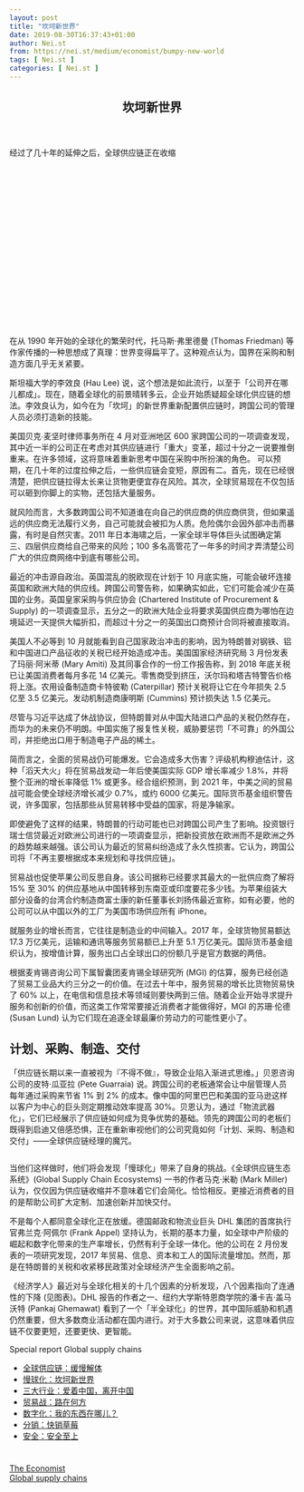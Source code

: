 ```yaml
---
layout: post
title: "坎坷新世界"
date: 2019-08-30T16:37:43+01:00
author: Nei.st
from: https://nei.st/medium/economist/bumpy-new-world
tags: [ Nei.st ]
categories: [ Nei.st ]
---
```


<article class="post-2681 post type-post status-publish format-standard hentry category-economist tag-global-supply-chains" id="post-2681">
 <header class="page-header medium Archives">
  <div class="page-header__image">
  </div>
  <div class="page-header__content">
   <h1 class="page-title text-align-center">
    坎坷新世界
   </h1>
  </div>
 </header>
 <div class="entry-content aesop-entry-content" id="post-2681-content">
  <link as="font" crossorigin="anonymous" href="//cdn.jsdelivr.net/gh/0nd1jyU39XQ/_/glyph/font-face/0uIzqoZjSuJfvSBnvgXTcApMtcVhMcpr.woff" rel="preload" type="font/woff"/>
  <link as="font" crossorigin="anonymous" href="//cdn.jsdelivr.net/gh/0nd1jyU39XQ/_/glyph/font-face/1sTnSLZWDKucPX6SAk.woff" rel="preload" type="font/woff"/>
  <p class="blog-post__description">
   经过了几十年的延伸之后，全球供应链正在收缩
  </p>
  <span id="more-2681">
  </span>
  <div class="navigation__primary-inner">
   <a class="economist__link-logo" href="//nei.st/medium/economist">
   </a>
  </div>
  <div class="container img component-image">
   <div class="aspectRatioPlaceholder" style="padding-bottom:56.25%;height: 0;">
    <div class="progressiveMedia" data-height="720" data-width="1280">
     <img alt="" class="progressiveMedia-image" data-src="https://cdn.jsdelivr.net/gh/0nd1jyU39XQ/_/img/1/e52bf525ly1g5ovmnkgp6j20zk0k0gre.jpg" src="https://cdn.jsdelivr.net/gh/0nd1jyU39XQ/_/img/1/e52bf525ly1g5ovmnkgp6j20zk0k0gre.jpg"/>
    </div>
   </div>
  </div>
  <p>
   在从 1990 年开始的全球化的繁荣时代，托马斯·弗里德曼 (Thomas Friedman) 等作家传播的一种思想成了真理：世界变得扁平了。这种观点认为，国界在采购和制造方面几乎无关紧要。
  </p>
  <p>
   斯坦福大学的李效良 (Hau Lee) 说，这个想法是如此流行，以至于「公司开在哪儿都成」。现在，随着全球化的前景晴转多云，企业开始质疑超全球化供应链的想法。李效良认为，如今在为「坎坷」的新世界重新配置供应链时，跨国公司的管理人员必须打造新的技能。
  </p>
  <p>
   <span class="markup--p">
    美国贝克∙麦坚时律师事务所在 4 月对亚洲地区 600 家跨国公司的一项调查发现，其中近一半的公司正在考虑对其供应链进行「重大」变革，超过十分之一说要推倒重来。在许多领域，这将意味着重新思考中国在采购中所扮演的角色。
   </span>
   可以预期，在几十年的过度拉伸之后，一些供应链会变短，原因有二。首先，现在已经很清楚，把供应链拉得太长来让货物更便宜存在风险。其次，全球贸易现在不仅包括可以砸到你脚上的实物，还包括大量服务。
  </p>
  <p>
   就风险而言，大多数跨国公司不知道谁在向自己的供应商的供应商供货，但如果遥远的供应商无法履行义务，自己可能就会被扣为人质。危险偶尔会因外部冲击而暴露，有时是自然灾害。2011 年日本海啸之后，一家全球半导体巨头试图确定第三、四层供应商给自己带来的风险；100 多名高管花了一年多的时间才弄清楚公司广大的供应商网络中到底有哪些公司。
  </p>
  <p>
   最近的冲击源自政治。英国混乱的脱欧现在计划于 10 月底实施，可能会破坏连接英国和欧洲大陆的供应线。跨国公司警告称，如果确实如此，它们可能会减少在英国的业务。英国皇家采购与供应协会 (Chartered Institute of Procurement &amp; Supply) 的一项调查显示，五分之一的欧洲大陆企业将要求英国供应商为哪怕在边境延迟一天提供大幅折扣，而超过十分之一的英国出口商预计合同将被直接取消。
  </p>
  <div class="code-block code-block-1" style="margin: 8px 0; clear: both;">
   <div class="container ads_KbHEVhh8Rw">
    <div class="card card--blog post-sidebar">
     <div class="card-body">
      <div class="logo_ngcontent-kty-0">
      </div>
      <div class="iframe-blocker U6XAMK63Vh00WqvF2BacIQ">
       <div class="background-h60B">
       </div>
       <div class="WumZiPCS4MeMw4pxQ">
       </div>
      </div>
     </div>
     <div class="card-footer">
      <div class="card-footer-wrapper" layout="row bottom-left">
      </div>
     </div>
    </div>
   </div>
  </div>
  <p>
   美国人不必等到 10 月就能看到自己国家政治冲击的影响，因为特朗普对钢铁、铝和中国进口产品征收的关税已经开始造成冲击。美国国家经济研究局 3 月份发表了玛丽·阿米蒂 (Mary Amiti) 及其同事合作的一份工作报告称，到 2018 年底关税已让美国消费者每月多花 14 亿美元。零售商受到挤压，沃尔玛和塔吉特警告价格将上涨。农用设备制造商卡特彼勒 (Caterpillar) 预计关税将让它在今年损失 2.5 亿至 3.5 亿美元。发动机制造商康明斯 (Cummins) 预计损失达 1.5 亿美元。
  </p>
  <p>
   尽管与习近平达成了休战协议，但特朗普对从中国大陆进口产品的关税仍然存在，而华为的未来仍不明朗。中国实施了报复性关税，威胁要惩罚「不可靠」的外国公司，并拒绝出口用于制造电子产品的稀土。
  </p>
  <p>
   简而言之，全面的贸易战仍可能爆发。它会造成多大伤害？评级机构穆迪估计，这种「滔天大火」将在贸易战发动一年后使美国实际 GDP 增长率减少 1.8%，并将整个亚洲的增长率降低 1% 或更多。经合组织预测，到 2021 年，中美之间的贸易战可能会使全球经济增长减少 0.7%，或约 6000 亿美元。国际货币基金组织警告说，许多国家，包括那些从贸易转移中受益的国家，将是净输家。
  </p>
  <p>
   即使避免了这样的结果，特朗普的行动可能也已对跨国公司产生了影响。投资银行瑞士信贷最近对欧洲公司进行的一项调查显示，把新投资放在欧洲而不是欧洲之外的趋势越来越强。该公司认为最近的贸易纠纷造成了永久性损害。它认为，跨国公司将「不再主要根据成本来规划和寻找供应链」。
  </p>
  <p>
   贸易战也促使苹果公司反思自身。该公司据称已经要求其最大的一批供应商了解将 15% 至 30% 的供应基地从中国转移到东南亚或印度要花多少钱。为苹果组装大部分设备的台湾合约制造商富士康的新任董事长刘扬伟最近宣称，如有必要，他的公司可以从中国以外的工厂为美国市场供应所有 iPhone。
  </p>
  <p>
   就服务业的增长而言，它往往是制造业的中间输入。2017 年，全球货物贸易额达 17.3 万亿美元，运输和通讯等服务贸易额已上升至 5.1 万亿美元。国际货币基金组织认为，按增值计算，服务出口占全球出口的份额几乎是官方数据的两倍。
  </p>
  <div class="code-block code-block-1" style="margin: 8px 0; clear: both;">
   <div class="container ads_KbHEVhh8Rw">
    <div class="card card--blog post-sidebar">
     <div class="card-body">
      <div class="logo_ngcontent-kty-0">
      </div>
      <div class="iframe-blocker U6XAMK63Vh00WqvF2BacIQ">
       <div class="background-h60B">
       </div>
       <div class="WumZiPCS4MeMw4pxQ">
       </div>
      </div>
     </div>
     <div class="card-footer">
      <div class="card-footer-wrapper" layout="row bottom-left">
      </div>
     </div>
    </div>
   </div>
  </div>
  <p>
   根据麦肯锡咨询公司下属智囊团麦肯锡全球研究所 (MGI) 的估算，服务已经创造了贸易工业品大约三分之一的价值。在过去十年中，服务贸易的增长比货物贸易快了 60% 以上，在电信和信息技术等领域则要快两到三倍。随着企业开始寻求提升服务和创新的价值，而这类工作常常要接近消费者才能做得好，MGI 的苏珊·伦德 (Susan Lund) 认为它们现在追逐全球最廉价劳动力的可能性更小了。
  </p>
  <p>
   <h2>
    计划、采购、制造、交付
   </h2>
  </p>
  <p>
   「供应链长期以来一直被视为『不得不做』，导致企业陷入渐进式思维。」贝恩咨询公司的皮特·瓜亚拉 (Pete Guarraia) 说。跨国公司的老板通常会让中层管理人员每年通过采购来节省 1% 到 2% 的成本。像中国的阿里巴巴和美国的亚马逊这样以客户为中心的巨头则定期推动效率提高 30%。贝恩认为，通过「物流武器化」，它们已经展示了供应链如何成为竞争优势的基础。领先的跨国公司的老板们既得到启迪又倍感恐惧，正在重新审视他们的公司究竟如何「计划、采购、制造和交付」——全球供应链经理的魔咒。
  </p>
  <div class="container img">
   <figure class="image-rightalign">
    <div class="aspectRatioPlaceholder">
     <div class="progressiveMedia" data-height="1040" data-width="608">
      <img alt="" class="progressiveMedia-image lazyload" data-src="https://cdn.jsdelivr.net/gh/0nd1jyU39XQ/_/img/1/e52bf525ly1g5ovnqhrb6j20gw0swwgo.jpg" id="zoom-default" src="https://cdn.jsdelivr.net/gh/0nd1jyU39XQ/_/img/1/e52bf525ly1g5ovnqhrb6j20gw0swwgo.jpg"/>
     </div>
    </div>
   </figure>
  </div>
  <p>
   当他们这样做时，他们将会发现「慢球化」带来了自身的挑战。《全球供应链生态系统》(Global Supply Chain Ecosystems) 一书的作者马克·米勒 (Mark Miller) 认为，仅仅因为供应链收缩并不意味着它们会简化。恰恰相反。更接近消费者的目的是帮助公司扩大定制、加速创新并加快交付。
  </p>
  <p>
   不是每个人都同意全球化正在放缓。德国邮政和物流业巨头 DHL 集团的首席执行官弗兰克·阿佩尔 (Frank Appel) 坚持认为，长期的基本力量，如全球中产阶级的崛起和数字化带来的生产率增长，仍然有利于全球一体化。他的公司在 2 月份发表的一项研究发现，2017 年贸易、信息、资本和工人的国际流量增加。然而，那是在特朗普的关税和收紧移民政策对全球经济产生全面影响之前。
  </p>
  <p>
   《经济学人》最近对与全球化相关的十几个因素的分析发现，八个因素指向了连通性的下降 (见图表)。DHL 报告的作者之一、纽约大学斯特恩商学院的潘卡吉·盖马沃特 (Pankaj Ghemawat) 看到了一个「半全球化」的世界，其中国际威胁和机遇仍然重要，但大多数商业活动都在国内进行。对于大多数公司来说，这意味着供应链不仅要更短，还要更快、更智能。
  </p>
  <div class="code-block code-block-1" style="margin: 8px 0; clear: both;">
   <div class="container ads_KbHEVhh8Rw">
    <div class="card card--blog post-sidebar">
     <div class="card-body">
      <div class="logo_ngcontent-kty-0">
      </div>
      <div class="iframe-blocker U6XAMK63Vh00WqvF2BacIQ">
       <div class="background-h60B">
       </div>
       <div class="WumZiPCS4MeMw4pxQ">
       </div>
      </div>
     </div>
     <div class="card-footer">
      <div class="card-footer-wrapper" layout="row bottom-left">
      </div>
     </div>
    </div>
   </div>
  </div>
  <div class="js-elevateBottomRecirc u-marginTop40 u-xs-marginTop0 u-backgroundGrayLightest">
   <div class="elevate-container u-paddingBottom60 u-paddingHorizontal10 u-xs-paddingTop30">
    <div class="u-flexStretch u-paddingVertical32 u-xs-flexColumn u-xs-paddingTop0">
     <div class="u-width220 u-flex0 u-relative u-xs-hide">
      <div class="aspectRatioPlaceholder">
       <div class="progressiveMedia" data-height="1420" data-width="1080">
        <img alt="" class="progressiveMedia-image lazyload" data-src="https://cdn.jsdelivr.net/gh/0nd1jyU39XQ/_/img/1/e52bf525ly1g5ovfwxh1bj20u013g79z.jpg" id="zoom-default" src="https://cdn.jsdelivr.net/gh/0nd1jyU39XQ/_/img/1/e52bf525ly1g5ovfwxh1bj20u013g79z.jpg"/>
       </div>
      </div>
     </div>
     <div class="u-width100pct u-marginBottom20 u-xs-show elevateCoverShadow">
      <div class="aspectRatioPlaceholder">
       <div class="progressiveMedia" data-height="1420" data-width="1080">
        <img alt="" class="progressiveMedia-image lazyload" data-src="https://cdn.jsdelivr.net/gh/0nd1jyU39XQ/_/img/1/e52bf525ly1g5ovfwxh1bj20u013g79z.jpg" id="zoom-default" src="https://cdn.jsdelivr.net/gh/0nd1jyU39XQ/_/img/1/e52bf525ly1g5ovfwxh1bj20u013g79z.jpg"/>
       </div>
      </div>
     </div>
     <div class="u-flex1 u-flexColumn u-paddingVertical20 u-marginLeft40 u-borderBottomLighter u-borderBox u-minHeight280 u-xs-sizeFullWidth u-xs-paddingBottom30 u-xs-paddingTop10 u-xs-margin0 u-xs-minHeightAuto">
      <div class="blog-post__siblings-list-aside">
       <span class="blog-post__side-accent-rule">
        Special report
       </span>
       <span class="blog-post__side-title">
        Global supply chains
       </span>
       <ul class="blog-post__siblings-list">
        <li class="blog-post__siblings-list__article">
         <a class="blog-post__siblings-list__article__link" href="https://nei.st/medium/economist/a-slow-unravelling">
          <span class="blog-post__siblings-list__title">
           全球供应链：缓慢解体
          </span>
         </a>
        </li>
        <li class="blog-post__siblings-list__article">
         <a class="blog-post__siblings-list__article__link" href="https://nei.st/medium/economist/bumpy-new-world">
          <span class="blog-post__siblings-list__title">
           慢球化：坎坷新世界
          </span>
         </a>
        </li>
        <li class="blog-post__siblings-list__article">
         <a class="blog-post__siblings-list__article__link" href="https://nei.st/medium/economist/loving-china-leaving-china">
          <span class="blog-post__siblings-list__title">
           三大行业：爱着中国，离开中国
          </span>
         </a>
        </li>
        <li class="blog-post__siblings-list__article">
         <a class="blog-post__siblings-list__article__link" href="https://nei.st/medium/economist/which-way-out">
          <span class="blog-post__siblings-list__title">
           贸易战：路在何方
          </span>
         </a>
        </li>
        <li class="blog-post__siblings-list__article">
         <a class="blog-post__siblings-list__article__link" href="https://nei.st/medium/economist/wheres-my-stuff">
          <span class="blog-post__siblings-list__title">
           数字化：我的东西在哪儿？
          </span>
         </a>
        </li>
        <li class="blog-post__siblings-list__article">
         <a class="blog-post__siblings-list__article__link" href="https://nei.st/medium/economist/the-speedy-strawberry">
          <span class="blog-post__siblings-list__title">
           分销：快销草莓
          </span>
         </a>
        </li>
        <li class="blog-post__siblings-list__article">
         <a class="blog-post__siblings-list__article__link" href="https://nei.st/medium/economist/safe-or-sorry">
          <span class="blog-post__siblings-list__title">
           安全：安全至上
          </span>
         </a>
        </li>
       </ul>
      </div>
     </div>
    </div>
   </div>
  </div>
  <div class="container ag ah">
   <div class="fe n el">
    <a class="dt du bn bo bp bq br bs bt bu dv dw bx by dx dy" href="https://nei.st/tag/global-supply-chains?source=https://www.economist.com/special-report/2019/07/11/multinational-companies-are-adjusting-to-shorter-supply-chains">
     <div class="c ff fg ag ah fh el fi fj ce fk fl fm fn fo fp fq fr fs ft fu">
      <div class="bs em en eo ep eq fv ah fw fg ag bm eu fx q fy fz p ac">
      </div>
     </div>
    </a>
   </div>
  </div>
  <div class="code-block code-block-2" style="margin: 8px 0; clear: both;">
   <br/>
   <div class="container ads_KbHEVhh8Rw">
    <div class="card card--blog post-sidebar">
     <div class="card-body">
      <div class="logo_ngcontent-kty-0">
      </div>
      <div class="iframe-blocker U6XAMK63Vh00WqvF2BacIQ">
       <div class="background-h60B">
       </div>
       <div class="WumZiPCS4MeMw4pxQ">
       </div>
      </div>
     </div>
     <div class="card-footer">
      <div class="card-footer-wrapper" layout="row bottom-left">
      </div>
     </div>
    </div>
   </div>
  </div>
 </div>
 <footer class="entry-footer">
  <div class="categories icon-link">
   <a href="https://nei.st/category/medium/economist" rel="category tag">
    The Economist
   </a>
  </div>
  <div class="tags icon-link">
   <a href="https://nei.st/tag/global-supply-chains" rel="tag">
    Global supply chains
   </a>
  </div>
 </footer>
</article>

